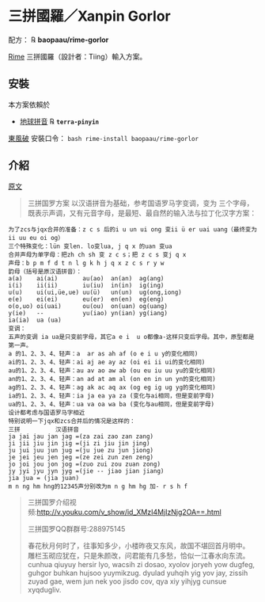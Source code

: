 # 三拼國羅／Xanpin Gorlor

配方： ℞ **baopaau/rime-gorlor**

[Rime](http://rime.im) 三拼國羅（設計者：Tiing）輸入方案。

## 安裝

本方案依賴於

  - [地球拼音](https://github.com/rime/rime-terra-pinyin) ℞ **`terra-pinyin`**

[東風破](https://github.com/rime/plum) 安裝口令： `bash rime-install baopaau/rime-gorlor`


## 介紹
[原文](https://www.newsmth.net/nForum/#!article/Linguistics/79330)

> 三拼国罗方案 以汉语拼音为基础，参考国语罗马字变调，变为 三个字母，既表示声调，又有元音字母，是最短、最自然的输入法与拉丁化汉字方案： 
```
为了zcs与jqx合并的准备：z c s 后的i u un ui ong 变ii ü er uai uang（最终变为ii uu eu oi og）
三个特殊变化：lün 变len. lo变lua, j q x 的uan 变ua  
合并声母为单字母：把zh ch sh 变 z c s；把 z c s 变j q x  
声母：b p m f d t n l g k h j q x z c s r y w  
韵母（括号是原汉语拼音）： 
a(a)    ai(ai)       au(ao)  an(an)  ag(ang)
i(i)    ii(ii)       iu(iu)  in(in)  ig(ing)
u(u)    ui(ui,üe,ue) uu(ü)   un(un)  ug(ong,iong)  
e(e)    ei(ei)       eu(er)  en(en)  eg(eng)  
o(o,uo) oi(uai)      ou(ou)  on(uan) og(uang)  
y(ie)   --           yu(iao) yn(ian) yg(iang)
ia(ia)  ua (ua)  
变调：  
五声的变调 ia ua是只变前字母，其它a e i  u o都像a-这样只变后字母。其中，原型都是第一声。  
a 的1、2、3、4、轻声：a  ar as ah af (o e i u y的变化相同)
ai的1、2、3、4、轻声：ai aj ae ay az (oi ei ii ui的变化相同)
au的1、2、3、4、轻声：au av ao aw ab (ou eu iu uu yu的变化相同)
an的1、2、3、4、轻声：an ad at am al (on en in un yn的变化相同)
ag的1、2、3、4、轻声：ag ak ac aq ax (og eg ig ug yg的变化相同)
ia的1、2、3、4、轻声：ia ja ea ya za (变化与ai相同，但是变前字母)
ua的1、2、3、4、轻声：ua va oa wa ba (变化与au相同，但是变前字母)
设计都考虑与国语罗马字相近
特别说明一下jqx和zcs合并后的情况是这样的：  
三拼          汉语拼音  
ja jai jau jan jag =(za zai zao zan zang)  
ji jii jiu jin jig =(ji zi jiu jin jing)  
ju jui juu jun jug =(ju jue zu jun jiong)  
je jei jeu jen jeg =(ze zei zun zen zeng)  
jo joi jou jon jog =(zuo zui zou zuan zong)  
jy jyi jyu jyn jyg =(jie -- jiao jian jiang)  
jia jua = (jia juan)  
m n ng hm hng的12345声分别改为m n g hm hg 加- r s h f
```  
>
> 三拼国罗介绍视频:http://v.youku.com/v_show/id_XMzI4MjIzNjg2OA==.html
>
> 三拼国罗QQ群群号:288975145 
> 
> 春花秋月何时了，往事知多少，小楼昨夜又东风，故国不堪回首月明中。
> 雕栏玉砌应犹在，只是朱颜改，问君能有几多愁，恰似一江春水向东流。  
> cunhua qiuyuy hersir lyo, wacsih zi dosao, xyolov joryeh yow dugfeg, guhgor buhkan hujsoo yuymikzug.
> dyulad yuhqih yig yov jay, zissih zuyad gae, wem jun nek yoo jisdo cov, qya xiy yihjyg cunsue xyqdugliv. 


